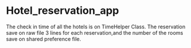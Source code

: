 # Hotel_reservation_app

The check in time of all the hotels is on TimeHelper Class.
The reservation save on raw file 3 lines for each reservation,and the number of the rooms save on shared preference file.
